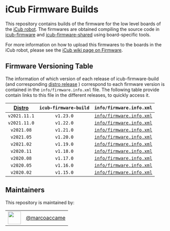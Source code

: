 # iCub Firmware Builds

This repository contains builds of the firmware for the low level boards of the [iCub robot](http://icub.org/).
The firmwares are obtained compiling the source code in [icub-firmware](https://github.com/robotology/icub-firmware) and [icub-firmware-shared](https://github.com/robotology/icub-firmware-shared) using board-specific tools.

For more information on how to upload this firmwares to the boards in the iCub robot, please see the [iCub wiki page on Firmware](http://wiki.icub.org/wiki/Firmware).

## Firmware Versioning Table

The information of which version of each release of icub-firmware-build (and corresponding [distro release](https://icub-tech-iit.github.io/documentation/sw_versioning_table/) ) correspond to each firmware version is contained in the `info/firmware.info.xml` file. The following table provide contain links to this file in the different releases, to quickly access it.

| [Distro](https://icub-tech-iit.github.io/documentation/sw_versioning_table/) | `icub-firmware-build` | `info/firmware.info.xml` |
|:----------------------------------------------------------------------------:|:---------------------:|:-------:|
| `v2021.11.1`                                                                   | `v1.23.0`             |  [`info/firmware.info.xml`](https://github.com/robotology/icub-firmware-build/blob/v1.23.0/info/firmware.info.xml) |
| `v2021.11.0`                                                                   | `v1.22.0`             |  [`info/firmware.info.xml`](https://github.com/robotology/icub-firmware-build/blob/v1.22.0/info/firmware.info.xml) |
| `v2021.08`                                                                   | `v1.21.0`             |  [`info/firmware.info.xml`](https://github.com/robotology/icub-firmware-build/blob/v1.21.0/info/firmware.info.xml) |
| `v2021.05`                                                                   | `v1.20.0`             |  [`info/firmware.info.xml`](https://github.com/robotology/icub-firmware-build/blob/v1.20.0/info/firmware.info.xml) |
| `v2021.02`                                                                   | `v1.19.0`             |  [`info/firmware.info.xml`](https://github.com/robotology/icub-firmware-build/blob/v1.19.0/info/firmware.info.xml) |
| `v2020.11`                                                                   | `v1.18.0`             |  [`info/firmware.info.xml`](https://github.com/robotology/icub-firmware-build/blob/v1.18.0/info/firmware.info.xml) |
| `v2020.08`                                                                   | `v1.17.0`             |  [`info/firmware.info.xml`](https://github.com/robotology/icub-firmware-build/blob/v1.17.0/info/firmware.info.xml) |
| `v2020.05`                                                                   | `v1.16.0`             |  [`info/firmware.info.xml`](https://github.com/robotology/icub-firmware-build/blob/v1.16.0/info/firmware.info.xml) |
| `v2020.02`                                                                   | `v1.15.0`             |  [`info/firmware.info.xml`](https://github.com/robotology/icub-firmware-build/blob/v1.15.0/info/firmware.info.xml) |

## Maintainers
This repository is maintained by:

| | |
|:---:|:---:|
| [<img src="https://github.com/marcoaccame.png" width="40">](https://github.com/marcoaccame) | [@marcoaccame](https://github.com/marcoaccame) |
